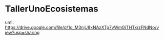 # TallerUnoEcosistemas

uml:
https://drive.google.com/file/d/1o_M3njU8kNAzXTp7vWmGiTHTxrzFNdNo/view?usp=sharing
